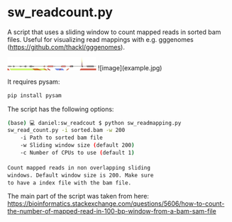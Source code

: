 # sw_readcount.py
A script that uses a sliding window to count mapped reads in sorted bam files.
Useful for visualizing read mappings with e.g. gggenomes (https://github.com/thackl/gggenomes).

<img src="example.jpg" alt="drawing" width="200"/>
![image](example.jpg)

It requires pysam:

```bash
pip install pysam
```

The script has the following options:

```bash 
(base) 💻 daniel:sw_readcout $ python sw_readmapping.py
sw_read_count.py -i sorted.bam -w 200
	-i Path to sorted bam file
	-w Sliding window size (default 200)
	-c Number of CPUs to use (default 1)

Count mapped reads in non overlapping sliding
windows. Default window size is 200. Make sure
to have a index file with the bam file.
```

The main part of the script was taken from here:
https://bioinformatics.stackexchange.com/questions/5606/how-to-count-the-number-of-mapped-read-in-100-bp-window-from-a-bam-sam-file

